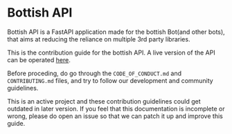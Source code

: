 # Bottish API

Bottish API is a FastAPI application made for the bottish Bot(and other bots), that aims at reducing the reliance on multiple 3rd party libraries.

This is the contribution guide for the bottish API. A live version of the API can be operated [here](https://api.bottish.xyz/docs).

Before proceding, do go through the `CODE_OF_CONDUCT.md` and `CONTRIBUTING.md` files, and try to follow our development and community guidelines.

This is an active project and these contribution guidelines could get outdated in later version. If you feel that this documentation is incomplete or wrong, please do open an issue so that we can patch it up and improve this guide.

